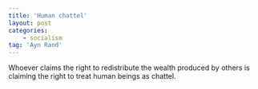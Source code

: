 ```yaml
---
title: 'Human chattel'
layout: post
categories:
    - socialism
tag: 'Ayn Rand'
---
```


Whoever claims the right to redistribute the wealth produced by others is claiming the right to treat human beings as chattel.